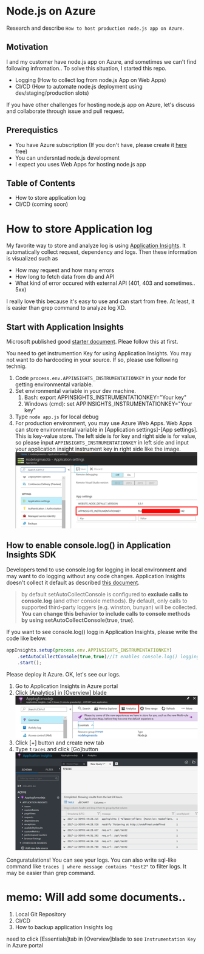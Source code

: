 # Node.js on Azure
Research and describe `How to host production node.js app on Azure`.

## Motivation
I and my customer have node.js app on Azure, and sometimes we can't find following infromation.. To solve this situation, I started this repo.
- Logging (How to collect log from node.js App on Web Apps)
- CI/CD (How to automate node.js deployment using dev/staging/production slots)

If you have other challenges for hosting node.js app on Azure, let's discuss and collaborate through issue and pull request.

## Prerequistics
- You have Azure subscription (If you don't have, please create it [here](https://azure.microsoft.com/en-us/free/) free)
- You can undersntad node.js development
- I expect you uses Web Apps for hosting node.js app

## Table of Contents
- How to store application log
- CI/CD (coming soon)

# How to store Application log
My favorite way to store and analyze log is using [Application Insights](https://azure.microsoft.com/en-us/services/application-insights/). It automatically collect request, dependency and logs. Then these information is visualized such as
- How may request and how many errors
- How long to fetch data from db and API
- What kind of error occured with external API (401, 403 and sometimes.. 5xx)

I really love this because it's easy to use and can start from free. At least, it is easier than grep command to analyze log XD.

## Start with Application Insights
Microsoft published good [starter document](https://docs.microsoft.com/en-us/azure/application-insights/app-insights-nodejs#telemetryclient-api). Pleae follow this at first.

You need to get instrumention Key for using Application Insights. You may not want to do hardcoding in your source. If so, please use following technig.

1. Code `process.env.APPINSIGHTS_INSTRUMENTATIONKEY` in your node for getting environmental variable.
2. Set environmental variable in your dev machine.
    1. Bash: export APPINSIGHTS_INSTRUMENTATIONKEY="Your key"
    2. Windows (cmd): set APPINSIGHTS_INSTRUMENTATIONKEY="Your key"
3. Type `node app.js` for local debug
4. For production environment, you may use Azure Web Apps. Web Apps can store environmental variable in [Application settings]-[App settings]. This is key-value store. The left side is for key and right side is for value, so please input `APPINSIGHTS_INSTRUMENTATIONKEY` in left side and input your application insight instrument key in right side like the image.
![applicationsetting](/img/appsettings.png)


## How to enable console.log() in Application Insights SDK
Developers tend to use console.log for logging in local environment and may want to do logging without any code changes. Application Insights doesn't collect it default as described [this document](https://github.com/Microsoft/ApplicationInsights-node.js/).
>by default setAutoCollectConsole is configured to **exclude calls to console.log** (and other console methods). By default, only calls to supported third-party loggers (e.g. winston, bunyan) will be collected. **You can change this behavior to include calls to console methods by using setAutoCollectConsole(true, true)**.

If you want to see console.log() logg in Application Insights, please write the code like below.
```javascript
appInsights.setup(process.env.APPINSIGHTS_INSTRUMENTATIONKEY)
    .setAutoCollectConsole(true,true)//It enables console.log() logging
    .start();
```

Please deploy it Azure. OK, let's see our logs.
1. Go to Application Insights in Azure portal
2. Click [Analytics] in [Overview] blade
![analytics](img/analytics.png)
3. Click [+] button and create new tab
4. Type `traces` and click [Go]button
![showlog](img/showlog.png)

Conguratulations! You can see your logs. You can also write sql-like command like
`traces | where message contains "test2"` to filter logs. It may be easier than grep command.

# memo: Will add some documents..
1. Local Git Repository
2. CI/CD
3. How to backup application Insights log

need to click [Essentials]tab in [Overview]blade to see `Instrumentation Key` in Azure portal
